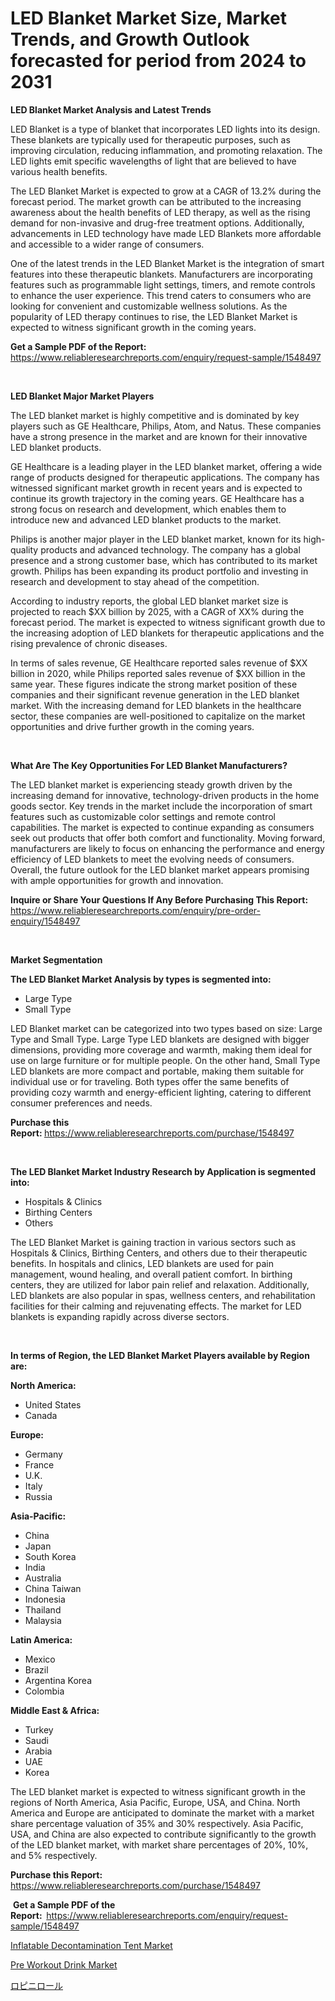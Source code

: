 <p><h1>LED Blanket Market Size, Market Trends, and Growth Outlook forecasted for period from 2024 to 2031</h1></p><p><strong>LED Blanket Market Analysis and Latest Trends</strong></p>
<p><p>LED Blanket is a type of blanket that incorporates LED lights into its design. These blankets are typically used for therapeutic purposes, such as improving circulation, reducing inflammation, and promoting relaxation. The LED lights emit specific wavelengths of light that are believed to have various health benefits.</p><p>The LED Blanket Market is expected to grow at a CAGR of 13.2% during the forecast period. The market growth can be attributed to the increasing awareness about the health benefits of LED therapy, as well as the rising demand for non-invasive and drug-free treatment options. Additionally, advancements in LED technology have made LED Blankets more affordable and accessible to a wider range of consumers.</p><p>One of the latest trends in the LED Blanket Market is the integration of smart features into these therapeutic blankets. Manufacturers are incorporating features such as programmable light settings, timers, and remote controls to enhance the user experience. This trend caters to consumers who are looking for convenient and customizable wellness solutions. As the popularity of LED therapy continues to rise, the LED Blanket Market is expected to witness significant growth in the coming years.</p></p>
<p><strong>Get a Sample PDF of the Report:&nbsp;</strong> <a href="https://www.reliableresearchreports.com/enquiry/request-sample/1548497">https://www.reliableresearchreports.com/enquiry/request-sample/1548497</a></p>
<p>&nbsp;</p>
<p><strong>LED Blanket Major Market Players</strong></p>
<p><p>The LED blanket market is highly competitive and is dominated by key players such as GE Healthcare, Philips, Atom, and Natus. These companies have a strong presence in the market and are known for their innovative LED blanket products.</p><p>GE Healthcare is a leading player in the LED blanket market, offering a wide range of products designed for therapeutic applications. The company has witnessed significant market growth in recent years and is expected to continue its growth trajectory in the coming years. GE Healthcare has a strong focus on research and development, which enables them to introduce new and advanced LED blanket products to the market.</p><p>Philips is another major player in the LED blanket market, known for its high-quality products and advanced technology. The company has a global presence and a strong customer base, which has contributed to its market growth. Philips has been expanding its product portfolio and investing in research and development to stay ahead of the competition.</p><p>According to industry reports, the global LED blanket market size is projected to reach $XX billion by 2025, with a CAGR of XX% during the forecast period. The market is expected to witness significant growth due to the increasing adoption of LED blankets for therapeutic applications and the rising prevalence of chronic diseases.</p><p>In terms of sales revenue, GE Healthcare reported sales revenue of $XX billion in 2020, while Philips reported sales revenue of $XX billion in the same year. These figures indicate the strong market position of these companies and their significant revenue generation in the LED blanket market. With the increasing demand for LED blankets in the healthcare sector, these companies are well-positioned to capitalize on the market opportunities and drive further growth in the coming years.</p></p>
<p>&nbsp;</p>
<p><strong>What Are The Key Opportunities For LED Blanket Manufacturers?</strong></p>
<p><p>The LED blanket market is experiencing steady growth driven by the increasing demand for innovative, technology-driven products in the home goods sector. Key trends in the market include the incorporation of smart features such as customizable color settings and remote control capabilities. The market is expected to continue expanding as consumers seek out products that offer both comfort and functionality. Moving forward, manufacturers are likely to focus on enhancing the performance and energy efficiency of LED blankets to meet the evolving needs of consumers. Overall, the future outlook for the LED blanket market appears promising with ample opportunities for growth and innovation.</p></p>
<p><strong>Inquire or Share Your Questions If Any Before Purchasing This Report:</strong> <a href="https://www.reliableresearchreports.com/enquiry/pre-order-enquiry/1548497">https://www.reliableresearchreports.com/enquiry/pre-order-enquiry/1548497</a></p>
<p>&nbsp;</p>
<p><strong>Market Segmentation</strong></p>
<p><strong>The LED Blanket Market Analysis by types is segmented into:</strong></p>
<p><ul><li>Large Type</li><li>Small Type</li></ul></p>
<p><p>LED Blanket market can be categorized into two types based on size: Large Type and Small Type. Large Type LED blankets are designed with bigger dimensions, providing more coverage and warmth, making them ideal for use on large furniture or for multiple people. On the other hand, Small Type LED blankets are more compact and portable, making them suitable for individual use or for traveling. Both types offer the same benefits of providing cozy warmth and energy-efficient lighting, catering to different consumer preferences and needs.</p></p>
<p><strong>Purchase this Report:&nbsp;</strong><a href="https://www.reliableresearchreports.com/purchase/1548497">https://www.reliableresearchreports.com/purchase/1548497</a></p>
<p>&nbsp;</p>
<p><strong>The LED Blanket Market Industry Research by Application is segmented into:</strong></p>
<p><ul><li>Hospitals & Clinics</li><li>Birthing Centers</li><li>Others</li></ul></p>
<p><p>The LED Blanket Market is gaining traction in various sectors such as Hospitals & Clinics, Birthing Centers, and others due to their therapeutic benefits. In hospitals and clinics, LED blankets are used for pain management, wound healing, and overall patient comfort. In birthing centers, they are utilized for labor pain relief and relaxation. Additionally, LED blankets are also popular in spas, wellness centers, and rehabilitation facilities for their calming and rejuvenating effects. The market for LED blankets is expanding rapidly across diverse sectors.</p></p>
<p>&nbsp;</p>
<p><strong>In terms of Region, the LED Blanket Market Players available by Region are:</strong></p>
<p>
    <p> <strong> North America: </strong>
        <ul>
            <li>United States</li>
            <li>Canada</li>
        </ul>
        </p> 
    <p> <strong> Europe: </strong>
        <ul>
            <li>Germany</li>
            <li>France</li>
            <li>U.K.</li>
            <li>Italy</li>
            <li>Russia</li>
        </ul>
        </p> 
    <p> <strong> Asia-Pacific: </strong>
        <ul>
            <li>China</li>
            <li>Japan</li>
            <li>South Korea</li>
            <li>India</li>
            <li>Australia</li>
            <li>China Taiwan</li>
            <li>Indonesia</li>
            <li>Thailand</li>
            <li>Malaysia</li>
        </ul>
        </p> 
    <p> <strong> Latin America: </strong>
        <ul>
            <li>Mexico</li>
            <li>Brazil</li>
            <li>Argentina Korea</li>
            <li>Colombia</li>
        </ul>
        </p> 
    <p> <strong> Middle East & Africa: </strong>
        <ul>
            <li>Turkey</li>
            <li>Saudi</li>
            <li>Arabia</li>
            <li>UAE</li>
            <li>Korea</li>
        </ul>
    </p>
    </p>
<p><p>The LED blanket market is expected to witness significant growth in the regions of North America, Asia Pacific, Europe, USA, and China. North America and Europe are anticipated to dominate the market with a market share percentage valuation of 35% and 30% respectively. Asia Pacific, USA, and China are also expected to contribute significantly to the growth of the LED blanket market, with market share percentages of 20%, 10%, and 5% respectively.</p></p>
<p><strong>Purchase this Report: </strong><a href="https://www.reliableresearchreports.com/purchase/1548497">https://www.reliableresearchreports.com/purchase/1548497</a></p>
<p>&nbsp;<strong>Get a Sample PDF of the Report:&nbsp;&nbsp;</strong><a href="https://www.reliableresearchreports.com/enquiry/request-sample/1548497">https://www.reliableresearchreports.com/enquiry/request-sample/1548497</a></p>
<p><strong></strong></p>
<p><p><a href="https://github.com/lataunyatinikmelvin59ilbd0dv/Market-Research-Report-List-1/blob/main/inflatable-decontamination-tent-market.md">Inflatable Decontamination Tent Market</a></p><p><a href="https://github.com/pgtimber/Market-Research-Report-List-1/blob/main/pre-workout-drink-market.md">Pre Workout Drink Market</a></p><p><a href="https://github.com/zjkmgcs938405/Market-Research-Report-List-1/blob/main/64247824855.md">ロピニロール</a></p></p>